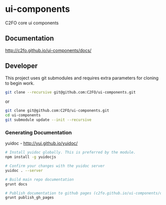 # ui-components
C2FO core ui components

## Documentation

http://c2fo.github.io/ui-components/docs/

## Developer

This project uses git submodules and requires extra parameters for cloning to begin work.

```bash
git clone --recursive git@github.com:C2FO/ui-components.git
```

or

```bash
git clone git@github.com:C2FO/ui-components.git
cd ui-components
git submodule update --init --recursive
```

### Generating Documentation
yuidoc - http://yui.github.io/yuidoc/

```bash
# Install yuidoc globally. This is preferred by the module.
npm install -g yuidocjs
```

```bash
# Confirm your changes with the yuidoc server
yuidoc . --server 

# Build main repo documentation
grunt docs

# Publish documentation to github pages (c2fo.github.io/ui-components/docs)
grunt publish_gh_pages
```

